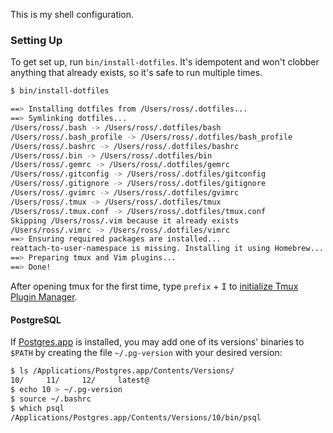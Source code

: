 This is my shell configuration.

### Setting Up

To get set up, run `bin/install-dotfiles`. It's idempotent and won't clobber anything that already exists, so it's safe to run multiple times.

```sh
$ bin/install-dotfiles

==> Installing dotfiles from /Users/ross/.dotfiles...
==> Symlinking dotfiles...
/Users/ross/.bash -> /Users/ross/.dotfiles/bash
/Users/ross/.bash_profile -> /Users/ross/.dotfiles/bash_profile
/Users/ross/.bashrc -> /Users/ross/.dotfiles/bashrc
/Users/ross/.bin -> /Users/ross/.dotfiles/bin
/Users/ross/.gemrc -> /Users/ross/.dotfiles/gemrc
/Users/ross/.gitconfig -> /Users/ross/.dotfiles/gitconfig
/Users/ross/.gitignore -> /Users/ross/.dotfiles/gitignore
/Users/ross/.gvimrc -> /Users/ross/.dotfiles/gvimrc
/Users/ross/.tmux -> /Users/ross/.dotfiles/tmux
/Users/ross/.tmux.conf -> /Users/ross/.dotfiles/tmux.conf
Skipping /Users/ross/.vim because it already exists
/Users/ross/.vimrc -> /Users/ross/.dotfiles/vimrc
==> Ensuring required packages are installed...
reattach-to-user-namespace is missing. Installing it using Homebrew...
==> Preparing tmux and Vim plugins...
==> Done!
```

After opening tmux for the first time, type `prefix` + <kbd>I</kbd> to [initialize Tmux Plugin Manager](https://github.com/tmux-plugins/tpm).

#### PostgreSQL

If [Postgres.app](https://postgresapp.com) is installed, you may add one of its versions' binaries to `$PATH` by creating the file `~/.pg-version` with your desired version:

```sh
$ ls /Applications/Postgres.app/Contents/Versions/
10/     11/     12/     latest@
$ echo 10 > ~/.pg-version
$ source ~/.bashrc
$ which psql
/Applications/Postgres.app/Contents/Versions/10/bin/psql
```
